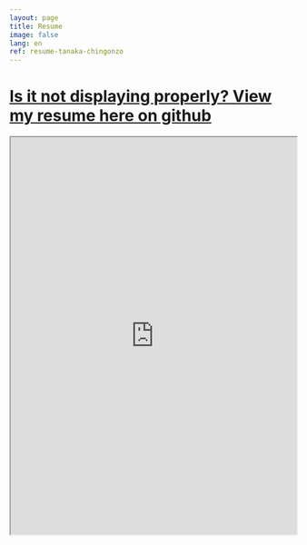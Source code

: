 ```yaml
---
layout: page
title: Resume
image: false
lang: en
ref: resume-tanaka-chingonzo
---
```


# [Is it not displaying properly? View my resume here on github](https://github.com/tanakachingonzo/tanakachingonzo.github.io/blob/master/Tanaka_Chingonzo_resume.pdf)

<iframe src="https://github.com/tanakachingonzo/tanakachingonzo.github.io/blob/master/Tanaka_Chingonzo_resume.pdf" width="100%" height="700">
